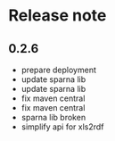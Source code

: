 # Release note

## 0.2.6
* prepare deployment
* update sparna lib
* update sparna lib
* fix maven central
* fix maven central
* sparna lib broken
* simplify api for xls2rdf

